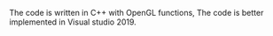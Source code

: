 The code is written in C++ with OpenGL functions, The code is better implemented in Visual studio 2019.
